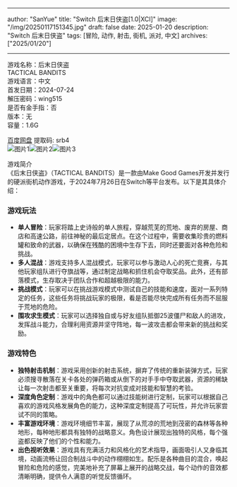 
---
author: "SanYue"
title: "Switch 后末日侠盗[1.0|XCI]"
image: "/img/20250117151345.jpg"
draft: false
date: 2025-01-20
description: "Switch 后末日侠盗"
tags: [冒险, 动作, 射击, 街机, 派对, 中文]
archives: ["2025/01/20"]

---

游戏名称：后末日侠盗   
TACTICAL BANDITS    
游戏语言：中文  
首发日期：2024-07-24  
解压密码：wing515  
是否有金手指：否  
版本：无   
容量：1.6G

[百度网盘](https://pan.baidu.com/s/1IHOB97PzghyQiqBlWE7mbQ) 提取码: srb4  
![图片1](/img/888d0c.jpg)![图片2](/img/f398fe.jpg)![图片3](/img/c1d377.jpg)  

游戏简介  
《后末日侠盗》（TACTICAL BANDITS）是一款由Make Good Games开发并发行的硬派街机动作游戏，于2024年7月26日在Switch等平台发布。以下是其具体介绍：

### 游戏玩法
- **单人冒险**：玩家将踏上史诗般的单人旅程，穿越荒芜的荒地、废弃的房屋、商店和高速公路，前往神秘的最后定居点。在这个过程中，需要收集珍贵的燃料罐和致命的武器，以确保在残酷的困境中生存下去，同时还要面对各种危险和挑战。
- **多人混战**：游戏支持多人混战模式，玩家可以参与激动人心的死亡竞赛，与其他玩家组队进行夺旗战等，通过制定战略和抓住机会夺取奖品。此外，还有部落模式，生存取决于团队合作和超越极限的能力。
- **挑战模式**：玩家可以在挑战游戏模式中测试自己的技能和速度，面对一系列特定的任务，这些任务将挑战玩家的极限，看是否能尽快完成所有任务而不屈服于荒地的危险。
- **围攻求生模式**：玩家可以选择独自或与好友组队抵御25波僵尸和敌人的进攻，发挥战斗能力，合理利用资源并坚守阵地，每一波攻击都会带来新的挑战和奖励。

### 游戏特色
- **独特射击机制**：游戏采用创新的射击系统，摒弃了传统的重新装弹方式，玩家必须搜寻散落在关卡各处的弹药箱或从倒下的对手手中夺取武器，资源的稀缺让每一次射击都至关重要，将每次对抗变成对技能和智慧的考验。
- **深度角色定制**：游戏中的角色都可以通过技能树进行定制，玩家可以根据自己喜欢的游戏风格发展角色的能力，这种深度定制提高了可玩性，并允许玩家尝试不同的策略。
- **丰富游戏环境**：游戏环境细节丰富，展现了从荒凉的荒地到茂密的森林等各种地形，每种地形都具有独特的战略意义。角色设计展现出独特的风格，每个强盗都反映了他们的个性和能力。
- **出色视听效果**：游戏具有充满活力和风格化的艺术指导，画面吸引人又身临其境，动画流畅让回合制战斗中的动作栩栩如生。配乐是各种曲目的混合，唤起冒险和危险的感觉，完美地补充了屏幕上展开的战略交战，每个动作的音效都清晰明确，提供令人满意的听觉反馈循环。
